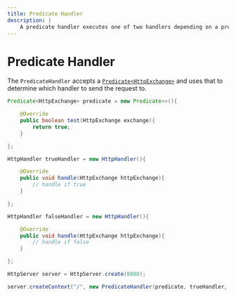 ```yaml
---
title: Predicate Handler
description: |
    A predicate handler executes one of two handlers depending on a predicate condition.
---
```


# Predicate Handler

The `PredicateHandler` accepts a [`Predicate`](https://docs.oracle.com/en/java/javase/11/docs/api/java.base/java/util/function/Predicate.html)[`<HttpExchange>`](https://docs.oracle.com/en/java/javase/11/docs/api/jdk.httpserver/com/sun/net/httpserver/HttpExchange.html) and uses that to determine which handler to send the request to.

```java
Predicate<HttpExchange> predicate = new Predicate<>(){

    @Override
    public boolean test(HttpExchange exchange){
        return true;
    }

};

HttpHandler trueHandler = new HttpHandler(){

    @Override
    public void handle(HttpExchange httpExchange){
        // handle if true
    }

};

HttpHandler falseHandler = new HttpHandler(){

    @Override
    public void handle(HttpExchange httpExchange){
        // handle if false
    }

};

HttpServer server = HttpServer.create(8080);

server.createContext("/", new PredicateHandler(predicate, trueHandler, falseHandler));
```